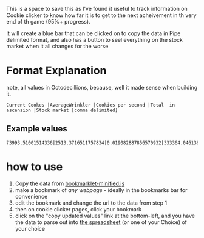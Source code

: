 This is a space to save this as I've found it useful to track information on Cookie clicker to know how far it is to get to the next acheivement in th very end of th game (95%+ progress).

It will create a blue bar that can be clicked on to copy the data in Pipe delimited format, and also has a button to seel everything on the stock market when it all changes for the worse


# Format Explanation
note, all values in Octodecillions, because, well it made sense when building it.  
```
Current Cookes |AverageWrinkler |Cookies per second |Total  in ascension |Stock market [comma delimited]
```
## Example values
```
73993.51001514336|2513.3716511757834|0.019082887856570932|333364.04613863654|0.00,2668.92,1069.95,1531.38,249.01,73.47,0.00,2067.38,0.00,0.00,3836.39,2772.37,0.00,4965.52,3325.96,0.00,0.00,0.00
```

# how to use


1. Copy the data from [bookmarklet-minified.js](https://github.com/sgazard/cookie-clicker-bookmarklet/blob/main/bookmarklet-minified.js)
2. make a bookmark of *any webpage* - ideally in the bookmarks bar for convenience
3. edit the bookmark and change the url to the data from step 1
4. then on cookie clicker pages, click your bookmark
5. click on the "copy updated values" link at the bottom-left, and you have the data to parse out into [the spreadsheet](https://github.com/sgazard/cookie-clicker-bookmarklet/blob/main/Cookie%20clicker%20-%20blank.xlsx) (or one of your Choice) of your choice
